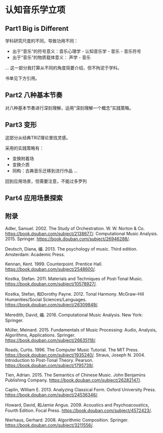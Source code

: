 # 认知音乐学立项

## Part1 Big is Different

学科研究尺度的不同，导致功用不同：

* 出于“音乐”的符号意义：音乐心理学 - 认知音乐学 - 音乐 - 音乐符号
* 出于“音乐”的物质载体意义： 声学 - 音乐

... 这一部分我打算从不同的角度简要介绍，但不拘泥于学科。

书单见下方引用。


## Part2 八种基本节奏

对八种基本节奏进行深刻理解，运用“深刻理解一个概念”实践策略。

## Part3 变形

这部分从经典TRIZ理论里找灵感。

采用的实践策略有：

* 变换附着场
* 变换介质
* 同构：古典音乐迁移到流行作品
...

回到应用场景，但需要注意，不能过多罗列


## Part4 应用场景探索

## 附录

Adler, Samuel. 2002. The Study of Orchestration. W. W. Norton &amp; Co. https://book.douban.com/subject/2138677/.
Computational Music Analysis. 2015. Springer. https://book.douban.com/subject/26946288/.

Deutsch, Diana, 编. 2013. The psychology of music. Third edition. Amsterdam: Academic Press.

Kennan, Kent. 1999. Counterpoint. Prentice Hall. https://book.douban.com/subject/2548600/.

Kostka, Stefan. 2011. Materials and Techniques of Post-Tonal Music. https://book.douban.com/subject/10578927/.

Kostka, Stefan, 和Dorothy Payne. 2012. Tonal Harmony. McGraw-Hill Humanities/Social Sciences/Languages. https://book.douban.com/subject/26309849/.

Meredith, David, 编. 2016. Computational Music Analysis. New York: Springer.

Müller, Meinard. 2015. Fundamentals of Music Processing: Audio, Analysis, Algorithms, Applications. Springer. https://book.douban.com/subject/26635118/.

Roads, Curtis. 1996. The Computer Music Tutorial. The MIT Press. https://book.douban.com/subject/1935240/.
Straus, Joseph N. 2004. Introduction to Post-Tonal Theory. Pearson. https://book.douban.com/subject/1795739/.

Tien, Adrian. 2015. The Semantics of Chinese Music. John Benjamins Publishing Company. https://book.douban.com/subject/26282147/.

Caplin, William E. 2013. Analyzing Classical Form. Oxford University Press. https://book.douban.com/subject/24536346/.

Howard, David, 和Jamie Angus. 2009. Acoustics and Psychoacoustics, Fourth Edition. Focal Press. https://book.douban.com/subject/4572423/.

Nierhaus, Gerhard. 2008. Algorithmic Composition. Springer. https://book.douban.com/subject/3211556/.
